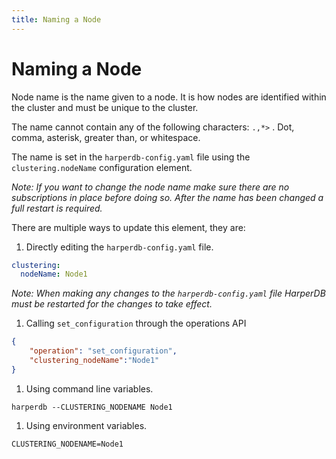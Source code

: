```yaml
---
title: Naming a Node
---
```


# Naming a Node

Node name is the name given to a node. It is how nodes are identified within the cluster and must be unique to the cluster.

The name cannot contain any of the following characters: `.,*>` . Dot, comma, asterisk, greater than, or whitespace.

The name is set in the `harperdb-config.yaml` file using the `clustering.nodeName` configuration element.

_Note: If you want to change the node name make sure there are no subscriptions in place before doing so. After the name has been changed a full restart is required._

There are multiple ways to update this element, they are:

1. Directly editing the `harperdb-config.yaml` file.

```yaml
clustering:
  nodeName: Node1
```

_Note: When making any changes to the `harperdb-config.yaml` file HarperDB must be restarted for the changes to take effect._

1. Calling `set_configuration` through the operations API

```json
{
    "operation": "set_configuration",
    "clustering_nodeName":"Node1"
}
```

1. Using command line variables.

```
harperdb --CLUSTERING_NODENAME Node1
```

1. Using environment variables.

```
CLUSTERING_NODENAME=Node1
```
